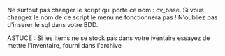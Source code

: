 Ne surtout pas changer le script qui porte ce nom : cv_base.
Si vous changez le nom de ce script le menu ne fonctionnera pas !
N'oubliez pas d'inserer le sql dans votre BDD.

ASTUCE : Si les items ne se stock pas dans votre iventaire essayez de mettre l'inventaire, 
fourni dans l'archive

